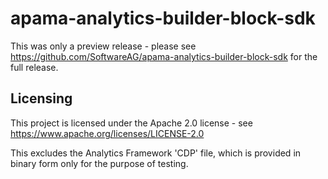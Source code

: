 # apama-analytics-builder-block-sdk

This was only a preview release - please see <https://github.com/SoftwareAG/apama-analytics-builder-block-sdk> for the full release.


## Licensing

This project is licensed under the Apache 2.0 license - see <https://www.apache.org/licenses/LICENSE-2.0>

This excludes the Analytics Framework 'CDP' file, which is provided in binary form only for the purpose of testing.

